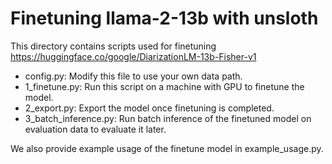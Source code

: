 # Finetuning llama-2-13b with unsloth

This directory contains scripts used for finetuning https://huggingface.co/google/DiarizationLM-13b-Fisher-v1

* config.py: Modify this file to use your own data path.
* 1_finetune.py: Run this script on a machine with GPU to finetune the model.
* 2_export.py: Export the model once finetuning is completed.
* 3_batch_inference.py: Run batch inference of the finetuned model on evaluation data to evaluate it later.

We also provide example usage of the finetune model in example_usage.py.